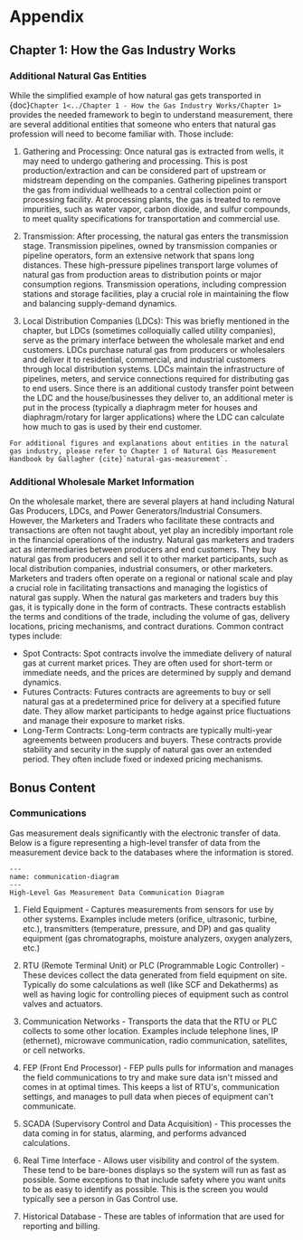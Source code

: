 # Appendix

## Chapter 1: How the Gas Industry Works

### Additional Natural Gas Entities
While the simplified example of how natural gas gets transported in {doc}`Chapter 1<../Chapter 1 - How the Gas Industry Works/Chapter 1>` provides the needed framework to begin to understand measurement, there are several additional entities that someone who enters that natural gas profession will need to become familiar with.  Those include: 

1. Gathering and Processing: Once natural gas is extracted from wells, it may need to undergo gathering and processing. This is post production/extraction and can be considered part of upstream or midstream depending on the companies. Gathering pipelines transport the gas from individual wellheads to a central collection point or processing facility. At processing plants, the gas is treated to remove impurities, such as water vapor, carbon dioxide, and sulfur compounds, to meet quality specifications for transportation and commercial use.

2. Transmission: After processing, the natural gas enters the transmission stage. Transmission pipelines, owned by transmission companies or pipeline operators, form an extensive network that spans long distances. These high-pressure pipelines transport large volumes of natural gas from production areas to distribution points or major consumption regions. Transmission operations, including compression stations and storage facilities, play a crucial role in maintaining the flow and balancing supply-demand dynamics.

3. Local Distribution Companies (LDCs): This was briefly mentioned in the chapter, but LDCs (sometimes colloquially called utility companies), serve as the primary interface between the wholesale market and end customers. LDCs purchase natural gas from producers or wholesalers and deliver it to residential, commercial, and industrial customers through local distribution systems. LDCs maintain the infrastructure of pipelines, meters, and service connections required for distributing gas to end users.  Since there is an additional custody transfer point between the LDC and the house/businesses they deliver to, an additional meter is put in the process (typically a diaphragm meter for houses and diaphragm/rotary for larger applications) where the LDC can calculate how much to gas is used by their end customer.

```{tip}
For additional figures and explanations about entities in the natural gas industry, please refer to Chapter 1 of Natural Gas Measurement Handbook by Gallagher {cite}`natural-gas-measurement`.
```

### Additional Wholesale Market Information
On the wholesale market, there are several players at hand including Natural Gas Producers, LDCs, and Power Generators/Industrial Consumers.  However, the Marketers and Traders who facilitate these contracts and transactions are often not taught about, yet play an incredibly important role in the financial operations of the industry. Natural gas marketers and traders act as intermediaries between producers and end customers. They buy natural gas from producers and sell it to other market participants, such as local distribution companies, industrial consumers, or other marketers. Marketers and traders often operate on a regional or national scale and play a crucial role in facilitating transactions and managing the logistics of natural gas supply.  When the natural gas marketers and traders buy this gas, it is typically done in the form of contracts.  These contracts establish the terms and conditions of the trade, including the volume of gas, delivery locations, pricing mechanisms, and contract durations. Common contract types include:

- Spot Contracts: Spot contracts involve the immediate delivery of natural gas at current market prices. They are often used for short-term or immediate needs, and the prices are determined by supply and demand dynamics.
- Futures Contracts: Futures contracts are agreements to buy or sell natural gas at a predetermined price for delivery at a specified future date. They allow market participants to hedge against price fluctuations and manage their exposure to market risks.
- Long-Term Contracts: Long-term contracts are typically multi-year agreements between producers and buyers. These contracts provide stability and security in the supply of natural gas over an extended period. They often include fixed or indexed pricing mechanisms.

## Bonus Content

### Communications

Gas measurement deals significantly with the electronic transfer of data.  Below is a figure representing a high-level transfer of data from the measurement device back to the databases where the information is stored.

```{figure} ../Assets/communication-diagram.png
---
name: communication-diagram
---
High-Level Gas Measurement Data Communication Diagram
```

1. Field Equipment - Captures measurements from sensors for use by other systems.  Examples include meters (orifice, ultrasonic, turbine, etc.), transmitters (temperature, pressure, and DP) and gas quality equipment (gas chromatographs, moisture analyzers, oxygen analyzers, etc.)

2. RTU (Remote Terminal Unit) or PLC (Programmable Logic Controller) - These devices collect the data generated from field equipment on site. Typically do some calculations as well (like SCF and Dekatherms) as well as having logic for controlling pieces of equipment such as control valves and actuators.

3. Communication Networks - Transports the data that the RTU or PLC collects to some other location.  Examples include telephone lines, IP (ethernet), microwave communication, radio communication, satellites, or cell networks.

4. FEP (Front End Processor) - FEP pulls pulls for information and manages the field communications to try and make sure data isn't missed and comes in at optimal times.  This keeps a list of RTU's, communication settings, and manages to pull data when pieces of equipment can't communicate.

5. SCADA (Supervisory Control and Data Acquisition) - This processes the data coming in for status, alarming, and performs advanced calculations.

6. Real Time Interface - Allows user visibility and control of the system.  These tend to be bare-bones displays so the system will run as fast as possible.  Some exceptions to that include safety where you want units to be as easy to identify as possible.  This is the screen you would typically see a person in Gas Control use.

7. Historical Database - These are tables of information that are used for reporting and billing.